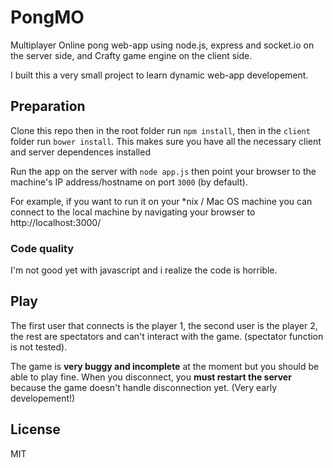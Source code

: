 # PongMO
Multiplayer Online pong web-app using node.js, express and socket.io on the
server side, and Crafty game engine on the client side.

I built this a very small project to learn dynamic web-app developement.

## Preparation
Clone this repo then in the root folder run `npm install`, then in the
`client` folder run `bower install`. This makes sure you have all the necessary
client and server dependences installed

Run the app on the server with `node app.js` then point your browser to the
machine's IP address/hostname on port `3000` (by default).

For example, if you want to run it on your *nix / Mac OS machine you can connect
to the local machine by navigating your browser to http://localhost:3000/

### Code quality
I'm not good yet with javascript and i realize the code is horrible.

## Play
The first user that connects is the player 1, the second user is the player 2, the
rest are spectators and can't interact with the game. (spectator function is not
tested).

The game is **very buggy and incomplete** at the moment but you should be able
to play fine. When you disconnect, you **must restart the server** because the
game doesn't handle disconnection yet. (Very early developement!)

## License
MIT
